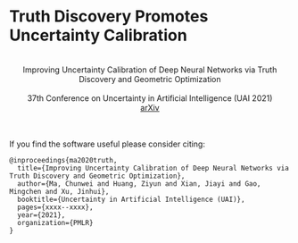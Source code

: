 # Truth Discovery Promotes Uncertainty Calibration
<!---
-->

<br />

<div align="center">
  Improving Uncertainty Calibration of Deep Neural Networks via Truth Discovery and Geometric Optimization
</div>

<br />

<div align="center">
  37th Conference on Uncertainty in Artificial Intelligence (UAI 2021)
</div>

<div align="center">
  <a href="https://arxiv.org/abs/2106.14662">arXiv</a>
</div>

<br />
<br />

If you find the software useful please consider citing:

```
@inproceedings{ma2020truth,
  title={Improving Uncertainty Calibration of Deep Neural Networks via Truth Discovery and Geometric Optimization},
  author={Ma, Chunwei and Huang, Ziyun and Xian, Jiayi and Gao, Mingchen and Xu, Jinhui},
  booktitle={Uncertainty in Artificial Intelligence (UAI)},
  pages={xxxx--xxxx},
  year={2021},
  organization={PMLR}
}
```

<!---
Acknowledgments
In this project we use (parts of) the official implementations of the followin works:

XX (XX)
XX (XX)
XX
We thank the respective authors for open-sourcing their methods.

If you have any problem please [contact me](mailto:chunweim@buffalo.edu).
-->


